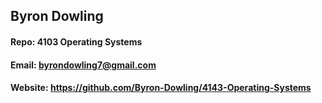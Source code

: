 ## Byron Dowling
#### Repo: 4103 Operating Systems
#### Email: byrondowling7@gmail.com
#### Website: https://github.com/Byron-Dowling/4143-Operating-Systems

